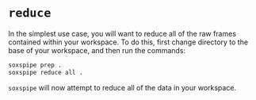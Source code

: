 # `reduce`

In the simplest use case, you will want to reduce all of the raw frames contained within your workspace. To do this, first change directory to the base of your workspace, and then run the commands:

```bash
soxspipe prep .
soxspipe reduce all . 
``` 

`soxspipe` will now attempt to reduce all of the data in your workspace. 
